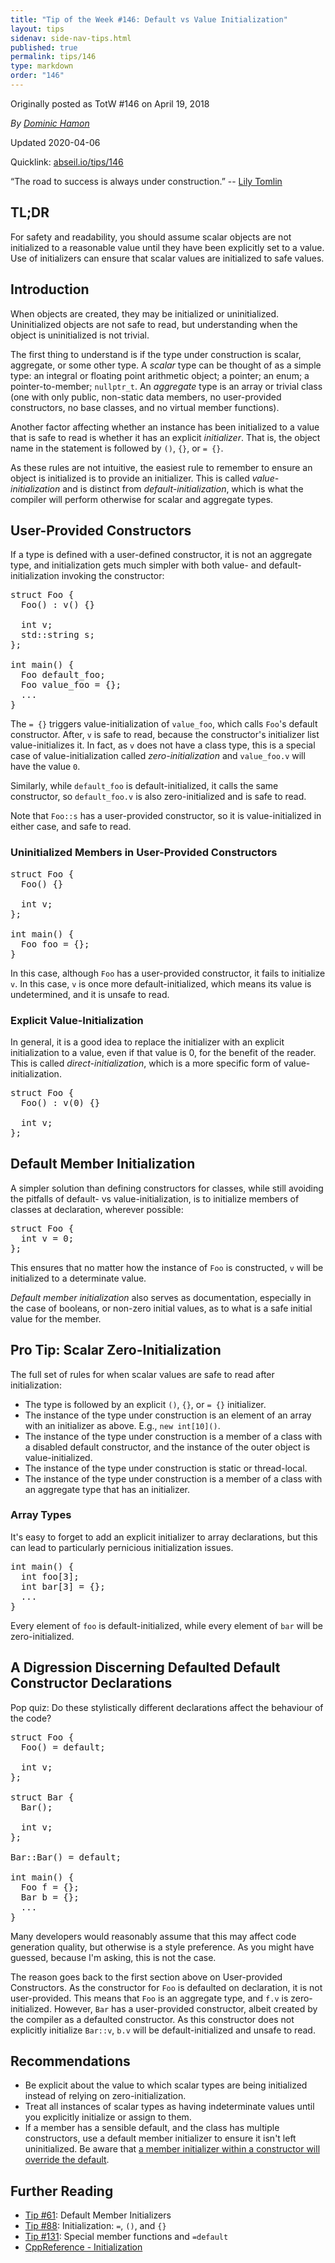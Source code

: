 ```yaml
---
title: "Tip of the Week #146: Default vs Value Initialization"
layout: tips
sidenav: side-nav-tips.html
published: true
permalink: tips/146
type: markdown
order: "146"
---
```


Originally posted as TotW #146 on April 19, 2018

*By [Dominic Hamon](mailto:dominic@google.com)*

Updated 2020-04-06

Quicklink: [abseil.io/tips/146](https://abseil.io/tips/146)


“The road to success is always under construction.” --
[Lily Tomlin](https://en.wikipedia.org/wiki/Lily_Tomlin)

## TL;DR

For safety and readability, you should assume scalar objects are not initialized
to a reasonable value until they have been explicitly set to a value. Use of
initializers can ensure that scalar values are initialized to safe values.

## Introduction

When objects are created, they may be initialized or uninitialized.
Uninitialized objects are not safe to read, but understanding when the object is
uninitialized is not trivial.

The first thing to understand is if the type under construction is scalar,
aggregate, or some other type. A *scalar* type can be thought of as a simple
type: an integral or floating point arithmetic object; a pointer; an enum; a
pointer-to-member; `nullptr_t`. An *aggregate* type is an array or trivial class
(one with only public, non-static data members, no user-provided constructors,
no base classes, and no virtual member functions).

Another factor affecting whether an instance has been initialized to a value
that is safe to read is whether it has an explicit *initializer*. That is, the
object name in the statement is followed by `()`, `{}`, or `= {}`.

As these rules are not intuitive, the easiest rule to remember to ensure an
object is initialized is to provide an initializer. This is called
*value-initialization* and is distinct from *default-initialization*, which is
what the compiler will perform otherwise for scalar and aggregate types.

## User-Provided Constructors

If a type is defined with a user-defined constructor, it is not an aggregate
type, and initialization gets much simpler with both value- and
default-initialization invoking the constructor:

<pre class="prettyprint lang-cpp code">
struct Foo {
  Foo() : v() {}

  int v;
  std::string s;
};

int main() {
  Foo default_foo;
  Foo value_foo = {};
  ...
}
</pre>

The `= {}` triggers value-initialization of `value_foo`, which calls `Foo`'s
default constructor. After, `v` is safe to read, because the constructor's
initializer list value-initializes it. In fact, as `v` does not have a class
type, this is a special case of value-initialization called
*zero-initialization* and `value_foo.v` will have the value `0`.

Similarly, while `default_foo` is default-initialized, it calls the same
constructor, so `default_foo.v` is also zero-initialized and is safe to read.

Note that `Foo::s` has a user-provided constructor, so it is value-initialized
in either case, and safe to read.

### Uninitialized Members in User-Provided Constructors

<pre class="prettyprint lang-cpp code">
struct Foo {
  Foo() {}

  int v;
};

int main() {
  Foo foo = {};
}
</pre>

In this case, although `Foo` has a user-provided constructor, it fails to
initialize `v`. In this case, `v` is once more default-initialized, which means
its value is undetermined, and it is unsafe to read.

### Explicit Value-Initialization

In general, it is a good idea to replace the initializer with an explicit
initialization to a value, even if that value is 0, for the benefit of the
reader. This is called *direct-initialization*, which is a more specific form of
value-initialization.

<pre class="prettyprint lang-cpp code">
struct Foo {
  Foo() : v(0) {}

  int v;
};
</pre>

## Default Member Initialization

A simpler solution than defining constructors for classes, while still avoiding
the pitfalls of default- vs value-initialization, is to initialize members of
classes at declaration, wherever possible:

<pre class="prettyprint lang-cpp code">
struct Foo {
  int v = 0;
};
</pre>

This ensures that no matter how the instance of `Foo` is constructed, `v` will
be initialized to a determinate value.

*Default member initialization* also serves as documentation, especially in the
case of booleans, or non-zero initial values, as to what is a safe initial value
for the member.

## Pro Tip: Scalar Zero-Initialization

The full set of rules for when scalar values are safe to read after
initialization:

*   The type is followed by an explicit `()`, `{}`, or `= {}` initializer.
*   The instance of the type under construction is an element of an array with
    an initializer as above. E.g., `new int[10]()`.
*   The instance of the type under construction is a member of a class with a
    disabled default constructor, and the instance of the outer object is
    value-initialized.
*   The instance of the type under construction is static or thread-local.
*   The instance of the type under construction is a member of a class with an
    aggregate type that has an initializer.

### Array Types

It's easy to forget to add an explicit initializer to array declarations, but
this can lead to particularly pernicious initialization issues.

<pre class="prettyprint lang-cpp code">
int main() {
  int foo[3];
  int bar[3] = {};
  ...
}
</pre>

Every element of `foo` is default-initialized, while every element of `bar` will
be zero-initialized.

## A Digression Discerning Defaulted Default Constructor Declarations

Pop quiz: Do these stylistically different declarations affect the behaviour of
the code?

<pre class="prettyprint lang-cpp code">
struct Foo {
  Foo() = default;

  int v;
};

struct Bar {
  Bar();

  int v;
};

Bar::Bar() = default;

int main() {
  Foo f = {};
  Bar b = {};
  ...
}
</pre>

Many developers would reasonably assume that this may affect code generation
quality, but otherwise is a style preference. As you might have guessed, because
I'm asking, this is not the case.

The reason goes back to the first section above on User-provided Constructors.
As the constructor for `Foo` is defaulted on declaration, it is not
user-provided. This means that `Foo` is an aggregate type, and `f.v` is
zero-initialized. However, `Bar` has a user-provided constructor, albeit created
by the compiler as a defaulted constructor. As this constructor does not
explicitly initialize `Bar::v`, `b.v` will be default-initialized and unsafe to
read.

## Recommendations

*   Be explicit about the value to which scalar types are being initialized
    instead of relying on zero-initialization.
*   Treat all instances of scalar types as having indeterminate values until you
    explicitly initialize or assign to them.
*   If a member has a sensible default, and the class has multiple constructors,
    use a default member initializer to ensure it isn't left uninitialized. Be
    aware that
    [a member initializer within a constructor will override the default](http://en.cppreference.com/w/cpp/language/data_members).

## Further Reading

*   [Tip #61](/tips/61): Default Member Initializers
*   [Tip #88](/tips/88): Initialization: `=`, `()`, and `{}`
*   [Tip #131](/tips/131): Special member functions and `=default`
*   [CppReference - Initialization](http://en.cppreference.com/w/cpp/language/initialization)
